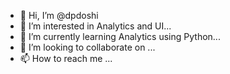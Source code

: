 - 👋 Hi, I’m @dpdoshi
- 👀 I’m interested in Analytics and UI...
- 🌱 I’m currently learning Analytics using Python...
- 💞️ I’m looking to collaborate on ...
- 📫 How to reach me ...

<!---
dpdoshi/dpdoshi is a ✨ special ✨ repository because its `README.md` (this file) appears on your GitHub profile.
You can click the Preview link to take a look at your changes.
--->

